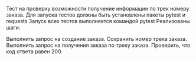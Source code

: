 Тест на проверку возможности получение информации по трек номеру заказа.
Для запуска тестов должны быть установлены пакеты pytest и requests
Запуск всех тестов выполняется командой pytest
Реализованы шаги:

Выполнить запрос на создание заказа.
Сохранить номер трека заказа.
Выполнить запрос на получения заказа по треку заказа.
Проверить, что код ответа равен 200.